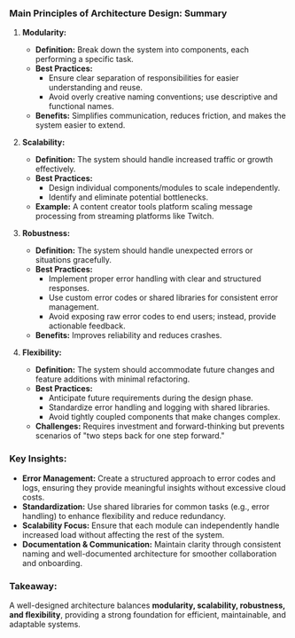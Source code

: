 ### **Main Principles of Architecture Design: Summary**

1. **Modularity:**

   - **Definition:** Break down the system into components, each performing a specific task.
   - **Best Practices:**
     - Ensure clear separation of responsibilities for easier understanding and reuse.
     - Avoid overly creative naming conventions; use descriptive and functional names.
   - **Benefits:** Simplifies communication, reduces friction, and makes the system easier to extend.

2. **Scalability:**

   - **Definition:** The system should handle increased traffic or growth effectively.
   - **Best Practices:**
     - Design individual components/modules to scale independently.
     - Identify and eliminate potential bottlenecks.
   - **Example:** A content creator tools platform scaling message processing from streaming platforms like Twitch.

3. **Robustness:**

   - **Definition:** The system should handle unexpected errors or situations gracefully.
   - **Best Practices:**
     - Implement proper error handling with clear and structured responses.
     - Use custom error codes or shared libraries for consistent error management.
     - Avoid exposing raw error codes to end users; instead, provide actionable feedback.
   - **Benefits:** Improves reliability and reduces crashes.

4. **Flexibility:**
   - **Definition:** The system should accommodate future changes and feature additions with minimal refactoring.
   - **Best Practices:**
     - Anticipate future requirements during the design phase.
     - Standardize error handling and logging with shared libraries.
     - Avoid tightly coupled components that make changes complex.
   - **Challenges:** Requires investment and forward-thinking but prevents scenarios of "two steps back for one step forward."

### **Key Insights:**

- **Error Management:** Create a structured approach to error codes and logs, ensuring they provide meaningful insights without excessive cloud costs.
- **Standardization:** Use shared libraries for common tasks (e.g., error handling) to enhance flexibility and reduce redundancy.
- **Scalability Focus:** Ensure that each module can independently handle increased load without affecting the rest of the system.
- **Documentation & Communication:** Maintain clarity through consistent naming and well-documented architecture for smoother collaboration and onboarding.

### **Takeaway:**

A well-designed architecture balances **modularity, scalability, robustness, and flexibility**, providing a strong foundation for efficient, maintainable, and adaptable systems.
